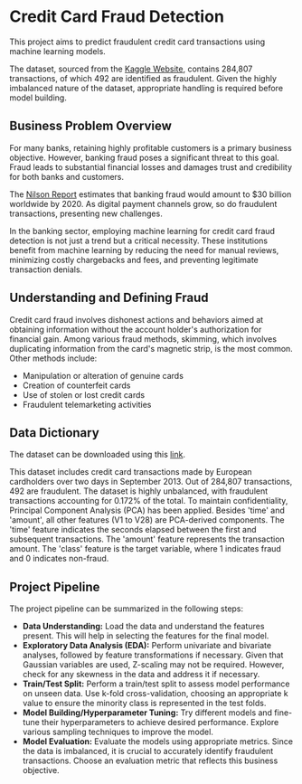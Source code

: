 # Credit Card Fraud Detection 

This project aims to predict fraudulent credit card transactions using machine learning models.

The dataset, sourced from the [Kaggle Website](https://www.kaggle.com/mlg-ulb/creditcardfraud), contains 284,807 transactions, of which 492 are identified as fraudulent. Given the highly imbalanced nature of the dataset, appropriate handling is required before model building.

## Business Problem Overview

For many banks, retaining highly profitable customers is a primary business objective. However, banking fraud poses a significant threat to this goal. Fraud leads to substantial financial losses and damages trust and credibility for both banks and customers.

The [Nilson Report](https://nilsonreport.com/upload/content_promo/The_Nilson_Report_Issue_1164.pdf) estimates that banking fraud would amount to $30 billion worldwide by 2020. As digital payment channels grow, so do fraudulent transactions, presenting new challenges.

In the banking sector, employing machine learning for credit card fraud detection is not just a trend but a critical necessity. These institutions benefit from machine learning by reducing the need for manual reviews, minimizing costly chargebacks and fees, and preventing legitimate transaction denials.

## Understanding and Defining Fraud

Credit card fraud involves dishonest actions and behaviors aimed at obtaining information without the account holder's authorization for financial gain. Among various fraud methods, skimming, which involves duplicating information from the card's magnetic strip, is the most common. Other methods include:

- Manipulation or alteration of genuine cards
- Creation of counterfeit cards
- Use of stolen or lost credit cards
- Fraudulent telemarketing activities

## Data Dictionary

The dataset can be downloaded using this [link](https://www.kaggle.com/mlg-ulb/creditcardfraud).

This dataset includes credit card transactions made by European cardholders over two days in September 2013. Out of 284,807 transactions, 492 are fraudulent. The dataset is highly unbalanced, with fraudulent transactions accounting for 0.172% of the total. To maintain confidentiality, Principal Component Analysis (PCA) has been applied. Besides 'time' and 'amount', all other features (V1 to V28) are PCA-derived components. The 'time' feature indicates the seconds elapsed between the first and subsequent transactions. The 'amount' feature represents the transaction amount. The 'class' feature is the target variable, where 1 indicates fraud and 0 indicates non-fraud.

## Project Pipeline

The project pipeline can be summarized in the following steps:

- **Data Understanding:** Load the data and understand the features present. This will help in selecting the features for the final model.
- **Exploratory Data Analysis (EDA):** Perform univariate and bivariate analyses, followed by feature transformations if necessary. Given that Gaussian variables are used, Z-scaling may not be required. However, check for any skewness in the data and address it if necessary.
- **Train/Test Split:** Perform a train/test split to assess model performance on unseen data. Use k-fold cross-validation, choosing an appropriate k value to ensure the minority class is represented in the test folds.
- **Model Building/Hyperparameter Tuning:** Try different models and fine-tune their hyperparameters to achieve desired performance. Explore various sampling techniques to improve the model.
- **Model Evaluation:** Evaluate the models using appropriate metrics. Since the data is imbalanced, it is crucial to accurately identify fraudulent transactions. Choose an evaluation metric that reflects this business objective.

